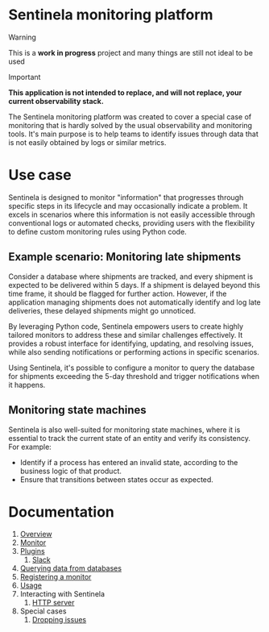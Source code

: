 # Sentinela monitoring platform
> [!WARNING]
> This is a **work in progress** project and many things are still not ideal to be used

> [!IMPORTANT]
> **This application is not intended to replace, and will not replace, your current observability stack.**

The Sentinela monitoring platform was created to cover a special case of monitoring that is hardly solved by the usual observability and monitoring tools. It's main purpose is to help teams to identify issues through data that is not easily obtained by logs or similar metrics.

# Use case
Sentinela is designed to monitor "information" that progresses through specific steps in its lifecycle and may occasionally indicate a problem. It excels in scenarios where this information is not easily accessible through conventional logs or automated checks, providing users with the flexibility to define custom monitoring rules using Python code.

## Example scenario: Monitoring late shipments
Consider a database where shipments are tracked, and every shipment is expected to be delivered within 5 days. If a shipment is delayed beyond this time frame, it should be flagged for further action. However, if the application managing shipments does not automatically identify and log late deliveries, these delayed shipments might go unnoticed.

By leveraging Python code, Sentinela empowers users to create highly tailored monitors to address these and similar challenges effectively. It provides a robust interface for identifying, updating, and resolving issues, while also sending notifications or performing actions in specific scenarios.

Using Sentinela, it's possible to configure a monitor to query the database for shipments exceeding the 5-day threshold and trigger notifications when it happens.

## Monitoring state machines
Sentinela is also well-suited for monitoring state machines, where it is essential to track the current state of an entity and verify its consistency. For example:
- Identify if a process has entered an invalid state, according to the business logic of that product.
- Ensure that transitions between states occur as expected.

# Documentation
1. [Overview](./docs/overview.md)
2. [Monitor](./docs/monitor.md)
2. [Plugins](./docs/plugins.md)
    1. [Slack](./docs/plugin_slack.md)
3. [Querying data from databases](./docs/querying.md)
4. [Registering a monitor](./docs/monitor_registering.md)
5. [Usage](./docs/usage.md)
6. Interacting with Sentinela
    1. [HTTP server](./docs/http_server.md)
7. Special cases
    1. [Dropping issues](.docs/dropping_issues.md)
